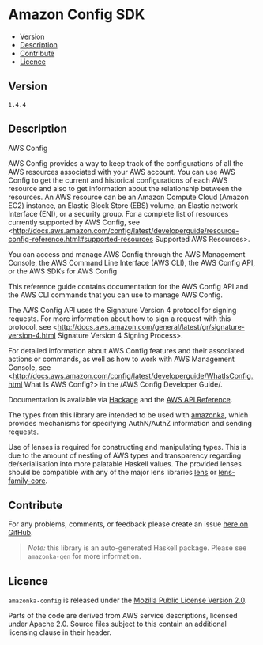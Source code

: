# Amazon Config SDK

* [Version](#version)
* [Description](#description)
* [Contribute](#contribute)
* [Licence](#licence)


## Version

`1.4.4`


## Description

AWS Config

AWS Config provides a way to keep track of the configurations of all the AWS resources associated with your AWS account. You can use AWS Config to get the current and historical configurations of each AWS resource and also to get information about the relationship between the resources. An AWS resource can be an Amazon Compute Cloud (Amazon EC2) instance, an Elastic Block Store (EBS) volume, an Elastic network Interface (ENI), or a security group. For a complete list of resources currently supported by AWS Config, see <http://docs.aws.amazon.com/config/latest/developerguide/resource-config-reference.html#supported-resources Supported AWS Resources>.

You can access and manage AWS Config through the AWS Management Console, the AWS Command Line Interface (AWS CLI), the AWS Config API, or the AWS SDKs for AWS Config

This reference guide contains documentation for the AWS Config API and the AWS CLI commands that you can use to manage AWS Config.

The AWS Config API uses the Signature Version 4 protocol for signing requests. For more information about how to sign a request with this protocol, see <http://docs.aws.amazon.com/general/latest/gr/signature-version-4.html Signature Version 4 Signing Process>.

For detailed information about AWS Config features and their associated actions or commands, as well as how to work with AWS Management Console, see <http://docs.aws.amazon.com/config/latest/developerguide/WhatIsConfig.html What Is AWS Config?> in the /AWS Config Developer Guide/.

Documentation is available via [Hackage](http://hackage.haskell.org/package/amazonka-config)
and the [AWS API Reference](https://aws.amazon.com/documentation/).

The types from this library are intended to be used with [amazonka](http://hackage.haskell.org/package/amazonka),
which provides mechanisms for specifying AuthN/AuthZ information and sending requests.

Use of lenses is required for constructing and manipulating types.
This is due to the amount of nesting of AWS types and transparency regarding
de/serialisation into more palatable Haskell values.
The provided lenses should be compatible with any of the major lens libraries
[lens](http://hackage.haskell.org/package/lens) or [lens-family-core](http://hackage.haskell.org/package/lens-family-core).

## Contribute

For any problems, comments, or feedback please create an issue [here on GitHub](https://github.com/brendanhay/amazonka/issues).

> _Note:_ this library is an auto-generated Haskell package. Please see `amazonka-gen` for more information.


## Licence

`amazonka-config` is released under the [Mozilla Public License Version 2.0](http://www.mozilla.org/MPL/).

Parts of the code are derived from AWS service descriptions, licensed under Apache 2.0.
Source files subject to this contain an additional licensing clause in their header.
